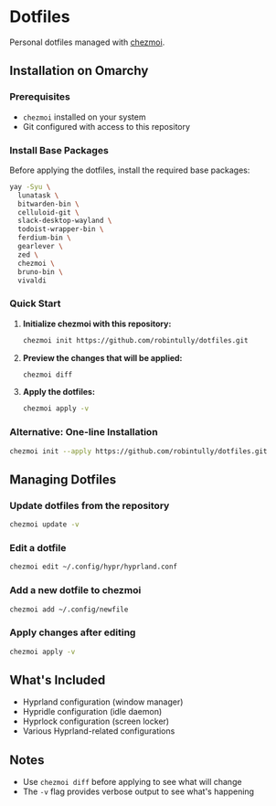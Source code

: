 # Dotfiles

Personal dotfiles managed with [chezmoi](https://www.chezmoi.io/).

## Installation on Omarchy

### Prerequisites

- `chezmoi` installed on your system
- Git configured with access to this repository

### Install Base Packages

Before applying the dotfiles, install the required base packages:

```bash
yay -Syu \
  lunatask \
  bitwarden-bin \
  celluloid-git \
  slack-desktop-wayland \
  todoist-wrapper-bin \
  ferdium-bin \
  gearlever \
  zed \
  chezmoi \
  bruno-bin \
  vivaldi
```

### Quick Start

1. **Initialize chezmoi with this repository:**
   ```bash
   chezmoi init https://github.com/robintully/dotfiles.git
   ```

2. **Preview the changes that will be applied:**
   ```bash
   chezmoi diff
   ```

3. **Apply the dotfiles:**
   ```bash
   chezmoi apply -v
   ```

### Alternative: One-line Installation

```bash
chezmoi init --apply https://github.com/robintully/dotfiles.git
```

## Managing Dotfiles

### Update dotfiles from the repository

```bash
chezmoi update -v
```

### Edit a dotfile

```bash
chezmoi edit ~/.config/hypr/hyprland.conf
```

### Add a new dotfile to chezmoi

```bash
chezmoi add ~/.config/newfile
```

### Apply changes after editing

```bash
chezmoi apply -v
```

## What's Included

- Hyprland configuration (window manager)
- Hypridle configuration (idle daemon)
- Hyprlock configuration (screen locker)
- Various Hyprland-related configurations

## Notes

- Use `chezmoi diff` before applying to see what will change
- The `-v` flag provides verbose output to see what's happening
